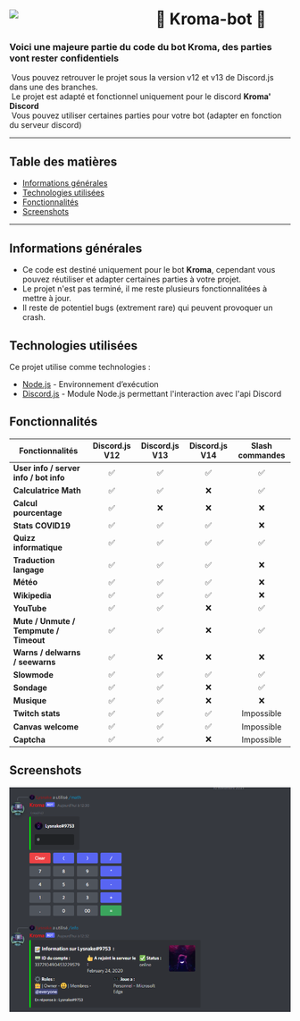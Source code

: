 # 🤖 Kroma-bot 🤖 [<img align="left" src="https://cdn.discordapp.com/avatars/500959710883872798/12d5da288ac949817abc8c5a49784079.png?size=256" width="262px"/>](https://code.visualstudio.com/)

### Voici une majeure partie du code du bot Kroma, des parties vont rester confidentiels
&nbsp;Vous pouvez retrouver le projet sous la version v12 et v13 de Discord.js dans une des branches.  
&nbsp;Le projet est adapté et fonctionnel uniquement pour le discord **Kroma' Discord**  
&nbsp;Vous pouvez utiliser certaines parties pour votre bot (adapter en fonction du serveur discord)

---

## Table des matières
* [Informations générales](#informations-générales)
* [Technologies utilisées](#technologies-utilisées)
* [Fonctionnalités](#fonctionnalités)
* [Screenshots](#screenshots)

---

## Informations générales
- Ce code est destiné uniquement pour le bot **Kroma**, cependant vous pouvez réutiliser et adapter certaines parties à votre projet.
- Le projet n'est pas terminé, il me reste plusieurs fonctionnalitées à mettre à jour.
- Il reste de potentiel bugs (extrement rare) qui peuvent provoquer un crash.

## Technologies utilisées
Ce projet utilise comme technologies :
- [Node.js](https://nodejs.org/fr/) - Environnement d’exécution
- [Discord.js](https://discord.js.org/#/) - Module Node.js permettant l'interaction avec l'api Discord

## Fonctionnalités
| Fonctionnalités        | Discord.js V12     | Discord.js V13 | Discord.js V14 | Slash commandes |
| - |:-:|:-:|:-:|:-:|
| **User info / server info / bot info**  	| :white_check_mark:	| :white_check_mark:	| :white_check_mark:	| :white_check_mark:	|
| **Calculatrice Math**  	| :white_check_mark:	| :white_check_mark: 	| :x:	| :white_check_mark:	|
| **Calcul pourcentage**  	| :white_check_mark: 	| :x: | :x:	| :x: |
| **Stats COVID19** 	| :white_check_mark: | :white_check_mark: | :white_check_mark:	| :x:	|
| **Quizz informatique**  	| :white_check_mark: 	|  :white_check_mark: 	| :white_check_mark:	| :white_check_mark:	|
| **Traduction langage** 	| :white_check_mark:	| :white_check_mark: 	| :white_check_mark:	| :x:	|
| **Météo**  	| :white_check_mark:	| :white_check_mark: 	| :white_check_mark:	| :x:	|
| **Wikipedia**  	| :white_check_mark: 	| :white_check_mark: 	| :white_check_mark:	| :x:	|
| **YouTube** 	| :white_check_mark: 	| :white_check_mark:	| :x:	| :white_check_mark:	|
| **Mute / Unmute / Tempmute / Timeout** 	| :white_check_mark: |  :white_check_mark:	| :x: | :white_check_mark:	|
| **Warns / delwarns / seewarns**	| :white_check_mark: 	| :x:	| :x:	| :x:	|
| **Slowmode**	| :white_check_mark: 	| :white_check_mark:	| :white_check_mark:	| :white_check_mark:	|
| **Sondage**	| :white_check_mark: 	| :white_check_mark:	| :x:	| :white_check_mark:	|
| **Musique** 	| :white_check_mark: 	| :white_check_mark: | :x:	| :x: |
| **Twitch stats**	| :white_check_mark:	| :white_check_mark: | :white_check_mark:	| Impossible |
| **Canvas welcome**	| :white_check_mark:	| :white_check_mark:	| :white_check_mark:	| Impossible |
| **Captcha** 	| :white_check_mark:| :white_check_mark: | :x: | Impossible |

## Screenshots

![Exemple1](./images/exemple1.png)

